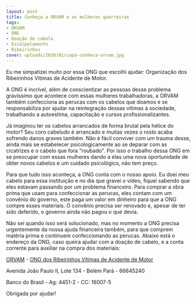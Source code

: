 ```yaml
---
layout: post
title: Conheça a ORVAM e as mulheres guerreiras
tags:
- ORVAM
- ONG
- Doação de cabelo
- Escalpelamento
- Ribeirinhos
cover: uploads/2016/01/capa-conheca-orvam.jpg
---
```


Eu me simpatizei muito por essa ONG que escolhi ajudar: Organização dos Ribeirinhos Vítimas de Acidente de Motor.

A ONG é incrível, além de conscientizar as pessoas desse problema gravíssimo que acontece com essas mulheres trabalhadoras, a ORVAM também confecciona as perucas com os cabelos que doamos e se responsabiliza por ajudar na reintegração dessas vítimas à sociedade, trabalhando a autoestima, capacitação e cursos profissionalizantes.

Já imaginou ter os cabelos arrancados de forma brutal pela hélice do motor? Seu coro cabeludo é arrancado e muitas vezes o rosto acaba sofrendo danos graves também. Não é fácil conviver com um trauma desse, ainda mais se estabelecer psicologicamente ao se deparar com as cicatrizes e o cabelo que fora "roubado". Por isso o trabalho dessa ONG em se preocupar com essas mulheres dando a elas uma nova oportunidade de obter novos cabelos e um cuidado psicológico, não tem preço.

Para que tudo isso aconteça, a ONG conta com o nosso apoio. Eu doei meu cabelo para essa instituição e no dia que gravei o vídeo, fiquei sabendo que eles estavam passando por um problema financeiro. Para comprar a obra prima que usam para confeccionar as perucas, eles contam com um convênio do governo, este paga um valor em dinheiro para que a ONG compre esses materiais. O convênio precisa ser renovado e, apesar de ter sido deferido, o governo ainda não pagou o que devia.

Não sei quando isso será solucionado, mas no momento a ONG precisa urgentemente da nossa ajuda financeira também, para que comprem matéria prima e continuem confeccionando as perucas. Abaixo está o endereço da ONG, caso queira ajudar com a doação de cabelo, e a conta corrente para auxiliar na compra dos materiais:

<a href="https://www.facebook.com/OrvamBelem/?fref=ts">ORVAM</a> - <a href="https://www.facebook.com/orvam.ong">ONG dos Ribeirinhos Vítimas de Acidente de Motor</a>

Avenida João Paulo II, Lote 134 - Belém Pará - 66645240

Banco do Brasil - Ag: 4451-2 - CC: 16007-5

Obrigada por ajudar!
